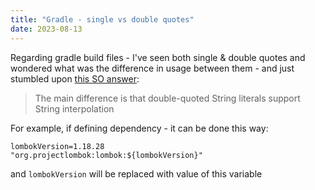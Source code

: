 ```yaml
---
title: "Gradle - single vs double quotes"
date: 2023-08-13
---
```


Regarding gradle build files - I've seen both single & double quotes and wondered what was the difference in usage between them - and just stumbled upon [this SO answer](https://stackoverflow.com/a/15172175/13608717):

> The main difference is that double-quoted String literals support String interpolation

For example, if defining dependency - it can be done this way:
```
lombokVersion=1.18.28
"org.projectlombok:lombok:${lombokVersion}"
```
and `lombokVersion` will be replaced with value of this variable

